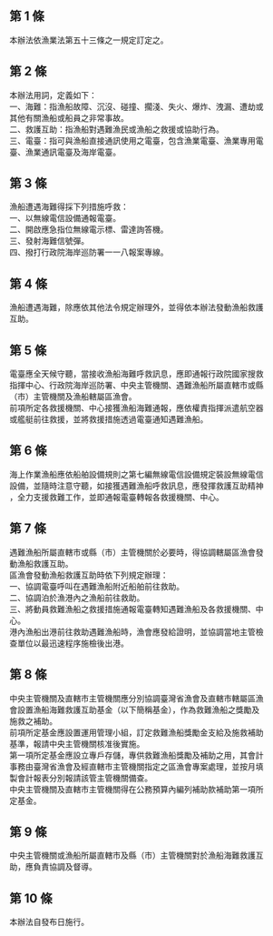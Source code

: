 第 1 條
-------
本辦法依漁業法第五十三條之一規定訂定之。

第 2 條
-------
本辦法用詞，定義如下：  
一、海難：指漁船故障、沉沒、碰撞、擱淺、失火、爆炸、洩漏、遭劫或  
    其他有關漁船或船員之非常事故。  
二、救護互助：指漁船對遇難漁民或漁船之救援或協助行為。  
三、電臺：指可與漁船直接通訊使用之電臺，包含漁業電臺、漁業專用電  
    臺、漁業通訊電臺及海岸電臺。

第 3 條
-------
漁船遭遇海難得採下列措施呼救：  
一、以無線電信設備通報電臺。  
二、開啟應急指位無線電示標、雷達詢答機。  
三、發射海難信號彈。  
四、撥打行政院海岸巡防署一一八報案專線。

第 4 條
-------
漁船遭遇海難，除應依其他法令規定辦理外，並得依本辦法發動漁船救護  
互助。

第 5 條
-------
電臺應全天候守聽，當接收漁船海難呼救訊息，應即通報行政院國家搜救  
指揮中心、行政院海岸巡防署、中央主管機關、遇難漁船所屬直轄市或縣  
（市）主管機關及漁船轄屬區漁會。  
前項所定各救援機關、中心接獲漁船海難通報，應依權責指揮派遣航空器  
或艦艇前往救援，並將救援措施透過電臺通知遇難漁船。

第 6 條
-------
海上作業漁船應依船舶設備規則之第七編無線電信設備規定裝設無線電信  
設備，並隨時注意守聽，如接獲遇難漁船呼救訊息，應發揮救護互助精神  
，全力支援救難工作，並即通報電臺轉報各救援機關、中心。

第 7 條
-------
遇難漁船所屬直轄市或縣（市）主管機關於必要時，得協調轄屬區漁會發  
動漁船救護互助。  
區漁會發動漁船救護互助時依下列規定辦理：  
一、協調電臺呼叫在遇難漁船附近船舶前往救助。  
二、協調泊於漁港內之漁船前往救助。  
三、將動員救難漁船之救援措施通報電臺轉知遇難漁船及各救援機關、中  
    心。  
港內漁船出港前往救助遇難漁船時，漁會應發給證明，並協調當地主管檢  
查單位以最迅速程序施檢後出港。

第 8 條
-------
中央主管機關及直轄市主管機關應分別協調臺灣省漁會及直轄市轄屬區漁  
會設置漁船海難救護互助基金（以下簡稱基金），作為救難漁船之獎勵及  
施救之補助。  
前項所定基金應設置運用管理小組，訂定救難漁船獎勵金支給及施救補助  
基準，報請中央主管機關核准後實施。  
第一項所定基金應設立專戶存儲，專供救難漁船獎勵及補助之用，其會計  
事務由臺灣省漁會及經直轄市主管機關指定之區漁會專案處理，並按月填  
製會計報表分別報請該管主管機關備查。  
中央主管機關及直轄市主管機關得在公務預算內編列補助款補助第一項所  
定基金。

第 9 條
-------
中央主管機關或漁船所屬直轄市及縣（市）主管機關對於漁船海難救護互  
助，應負責協調及督導。

第 10 條
--------
本辦法自發布日施行。

